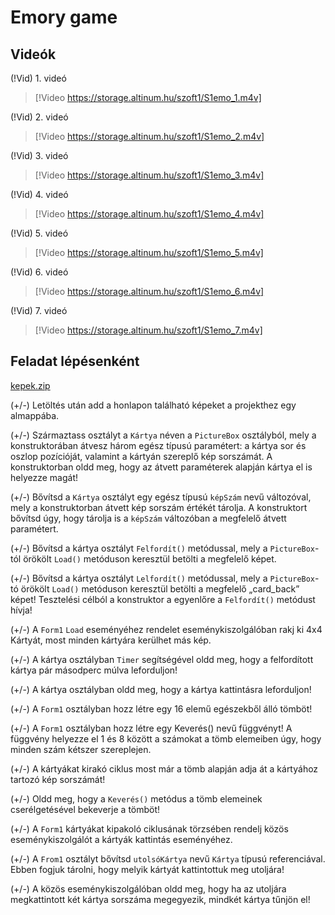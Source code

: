 # Emory game
## Videók

(!Vid) 1. videó
> [!Video https://storage.altinum.hu/szoft1/S1emo_1.m4v]

(!Vid) 2. videó
> [!Video https://storage.altinum.hu/szoft1/S1emo_2.m4v]

(!Vid) 3. videó
> [!Video https://storage.altinum.hu/szoft1/S1emo_3.m4v]

(!Vid) 4. videó
> [!Video https://storage.altinum.hu/szoft1/S1emo_4.m4v]

(!Vid) 5. videó
> [!Video https://storage.altinum.hu/szoft1/S1emo_5.m4v]

(!Vid) 6. videó
> [!Video https://storage.altinum.hu/szoft1/S1emo_6.m4v]

(!Vid) 7. videó
> [!Video https://storage.altinum.hu/szoft1/S1emo_7.m4v]

## Feladat lépésenként

[kepek.zip](Kepek.zip)

(+/-)  Letöltés után add a honlapon található képeket a projekthez egy almappába.

(+/-)  Származtass osztályt a `Kártya` néven a `PictureBox` osztályból, mely a konstruktorában átvesz három egész típusú paramétert: a kártya sor és oszlop pozícióját, valamint a kártyán szereplő kép sorszámát. A konstruktorban oldd meg, hogy az átvett paraméterek alapján kártya el is helyezze magát!

(+/-)  Bővítsd a `Kártya` osztályt egy egész típusú `képSzám` nevű változóval, mely a konstruktorban átvett kép sorszám értékét tárolja. A konstruktort bővítsd úgy, hogy tárolja is a `képSzám` változóban a megfelelő átvett paramétert.

(+/-) Bővítsd a kártya osztályt `Felfordít()` metódussal, mely a `PictureBox`-tól örökölt `Load()` metóduson keresztül betölti a megfelelő képet.

(+/-) Bővítsd a kártya osztályt `Lelfordít()` metódussal, mely a `PictureBox`-tó örökölt `Load()` metóduson keresztül betölti a megfelelő „card_back” képet! Tesztelési célból a konstruktor a egyenlőre a `Felfordít()` metódust hívja!

(+/-) A `Form1`  `Load` eseményéhez rendelet eseménykiszolgálóban rakj ki 4x4 Kártyát, most minden kártyára kerülhet más kép.

(+/-) A kártya osztályban `Timer` segítségével oldd meg, hogy a felfordított kártya pár másodperc múlva leforduljon!

(+/-) A kártya osztályban oldd meg, hogy a kártya kattintásra leforduljon!

(+/-) A `Form1` osztályban hozz létre egy 16 elemű egészekből álló tömböt!

(+/-) A `Form1` osztályban hozz létre egy Keverés() nevű függvényt! A függvény helyezze el 1 és 8 között a számokat a tömb elemeiben úgy, hogy minden szám kétszer szereplejen.

(+/-) A kártyákat kirakó ciklus most már a tömb alapján adja át a kártyához tartozó kép sorszámát!

(+/-) Oldd meg, hogy a `Keverés()` metódus a tömb elemeinek cserélgetésével bekeverje a tömböt!

(+/-) A `Form1` kártyákat kipakoló ciklusának törzsében rendelj közös eseménykiszolgálót a kártyák kattintás eseményéhez.

(+/-) A `From1` osztályt bővítsd `utolsóKártya` nevű `Kártya` típusú referenciával. Ebben fogjuk tárolni, hogy melyik kártyát kattintottuk meg utoljára!

(+/-) A közös eseménykiszolgálóban oldd meg, hogy ha az utoljára megkattintott két kártya sorszáma megegyezik, mindkét kártya tűnjön el!
